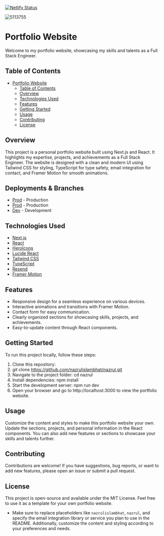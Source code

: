 [![Netlify Status](https://api.netlify.com/api/v1/badges/127f3d08-2480-4cf9-82cf-ea6dc2057bc7/deploy-status)](https://app.netlify.com/sites/nazrulislambhat/deploys)

![5113755](https://github.com/nazrulislambhat/nazrul/assets/24292032/dfe226d4-dd13-4871-b655-39de74ccd992)

# Portfolio Website

Welcome to my portfolio website, showcasing my skills and talents as a Full Stack Engineer.

## Table of Contents

- [Portfolio Website](#portfolio-website)
  - [Table of Contents](#table-of-contents)
  - [Overview](#overview)
  - [Technologies Used](#technologies-used)
  - [Features](#features)
  - [Getting Started](#getting-started)
  - [Usage](#usage)
  - [Contributing](#contributing)
  - [License](#license)

## Overview

This project is a personal portfolio website built using Next.js and React. It highlights my expertise, projects, and achievements as a Full Stack Engineer. The website is designed with a clean and modern UI using Tailwind CSS for styling, TypeScript for type safety, email integration for contact, and Framer Motion for smooth animations.

## Deployments & Branches

- [Prod](https://nazrulislam.in/) - Production
- [Prod](https://nazrulislam.dev/) - Production
- [Dev](https://nazrulislam.vercel.app/) - Development

## Technologies Used

- [Next.js](https://nextjs.org/)
- [React](https://reactjs.org/)
- [HeroIcons](https://heroicons.com/)
- [Lucide React](https://lucide.dev/)
- [Tailwind CSS](https://tailwindcss.com/)
- [TypeScript](https://www.typescriptlang.org/)
- [Resend](https://resend.com/)
- [Framer Motion](https://www.framer.com/motion/)

## Features

- Responsive design for a seamless experience on various devices.
- Interactive animations and transitions with Framer Motion.
- Contact form for easy communication.
- Clearly organized sections for showcasing skills, projects, and achievements.
- Easy-to-update content through React components.

## Getting Started

To run this project locally, follow these steps:

1. Clone this repository:
2. git clone https://github.com/nazrulislambhat/nazrul.git
3. Navigate to the project folder: cd nazrul
4. Install dependencies: npm install
5. Start the development server: npm run dev
6. Open your browser and go to http://localhost:3000 to view the portfolio website.

## Usage

Customize the content and styles to make this portfolio website your own. Update the sections, projects, and personal information in the React components. You can also add new features or sections to showcase your skills and talents further.

## Contributing

Contributions are welcome! If you have suggestions, bug reports, or want to add new features, please open an issue or submit a pull request.

## License

This project is open-source and available under the MIT License. Feel free to use it as a template for your own portfolio website.

- Make sure to replace placeholders like `nazrulislambhat`, `nazrul`, and specify the email integration library or service you plan to use in the README. Additionally, customize the content and styling according to your preferences and needs.
